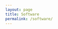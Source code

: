 ```yaml
---
layout: page
title: Software
permalink: /software/
---
```


<div id='github-projects'></div>
<script type="text/javascript">
$.getJSON('//api.github.com/users/thejordanprice/repos',{},function(data){
    var element = document.getElementById('github-projects');
    for(let repo in data) {
        // organize from api
        var title = data[repo].name.toString();
        var repo  = data[repo].full_name.toString();
        var stars = data[repo].stargazers_count.toString();
        // make a string
        var string = "<p><a href='https://github.com/" + full_name + "'>" + title + "</a><small>" + stars + "</small></p>";
        element.append(string);
    };
    console.log(data);
});
</script>